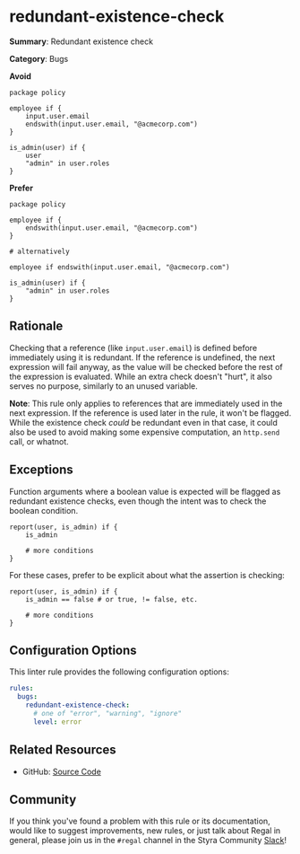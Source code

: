 # redundant-existence-check

**Summary**: Redundant existence check

**Category**: Bugs

**Avoid**
```rego
package policy

employee if {
    input.user.email
    endswith(input.user.email, "@acmecorp.com")
}

is_admin(user) if {
    user
    "admin" in user.roles
}
```

**Prefer**
```rego
package policy

employee if {
    endswith(input.user.email, "@acmecorp.com")
}

# alternatively

employee if endswith(input.user.email, "@acmecorp.com")

is_admin(user) if {
    "admin" in user.roles
}
```

## Rationale

Checking that a reference (like `input.user.email`) is defined before immediately using it is redundant. If the
reference is undefined, the next expression will fail anyway, as the value will be checked before the rest of the
expression is evaluated. While an extra check doesn't "hurt", it also serves no purpose, similarly to an unused
variable.

**Note**: This rule only applies to references that are immediately used in the next expression. If the reference is
used later in the rule, it won't be flagged. While the existence check _could_ be redundant even in that case, it could
also be used to avoid making some expensive computation, an `http.send` call, or whatnot.

## Exceptions

Function arguments where a boolean value is expected will be flagged as redundant existence checks, even though the
intent was to check the boolean condition.

```rego
report(user, is_admin) if {
    is_admin

    # more conditions
}
```

For these cases, prefer to be explicit about what the assertion is checking:

```rego
report(user, is_admin) if {
    is_admin == false # or true, != false, etc.

    # more conditions
}
```

## Configuration Options

This linter rule provides the following configuration options:

```yaml
rules:
  bugs:
    redundant-existence-check:
      # one of "error", "warning", "ignore"
      level: error
```

## Related Resources

- GitHub: [Source Code](https://github.com/open-policy-agent/regal/blob/main/bundle/regal/rules/bugs/redundant-existence-check/redundant_existence_check.rego)

## Community

If you think you've found a problem with this rule or its documentation, would like to suggest improvements, new rules,
or just talk about Regal in general, please join us in the `#regal` channel in the Styra Community
[Slack](https://inviter.co/styra)!
